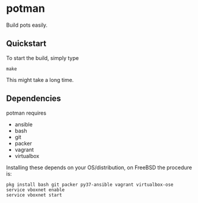 # potman

Build pots easily.

## Quickstart

To start the build, simply type

    make

This might take a long time.

## Dependencies

potman requires
- ansible
- bash
- git
- packer
- vagrant
- virtualbox

Installing these depends on your OS/distribution, on FreeBSD the procedure
is:

    pkg install bash git packer py37-ansible vagrant virtualbox-ose
    service vboxnet enable
    service vboxnet start

  